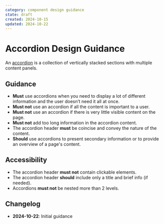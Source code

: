 ```yaml
---
category: component design guidance
state: draft
created: 2024-10-15
updated: 2024-10-22
---
```


# Accordion Design Guidance

An [accordion](https://clarity.design/documentation/accordion) is a collection of vertically stacked sections with multiple content panels.

## Guidance

- **Must** use accordions when you need to display a lot of different information and the user doesn’t need it all at once.
- **Must not** use an accordion if all the content is important to a user.
- **Must not** use an accordion if there is very little visible content on the page.
- **Must not** add too long information in the accordion content.
- The accordion header **must** be coincise and convey the nature of the content.
- **Should** use accordions to present secondary information or to provide an overview of a page's content.

## Accessibility 

- The accordion header **must not** contain clickable elements.
- The accordion header **should** include only a title and brief info (if needed).
- Accordions **must not** be nested more than 2 levels.

## Changelog

- **2024-10-22**: Initial guidance